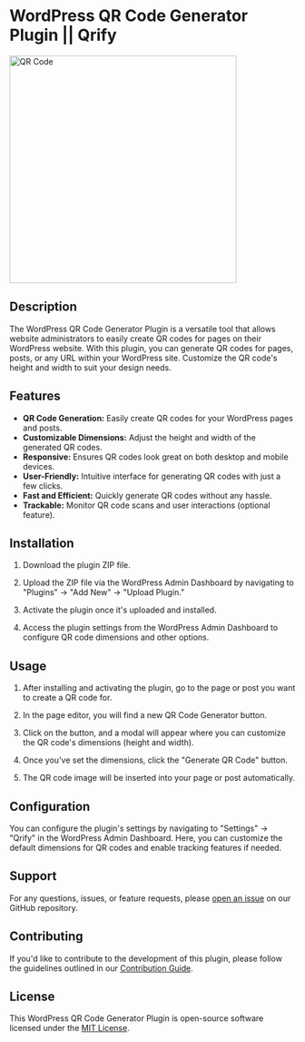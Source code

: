 
# WordPress QR Code Generator Plugin || Qrify

<img src="https://upload.wikimedia.org/wikipedia/commons/thumb/d/d0/QR_code_for_mobile_English_Wikipedia.svg/1920px-QR_code_for_mobile_English_Wikipedia.svg.png" alt="QR Code" height="400" width="400">


## Description

The WordPress QR Code Generator Plugin is a versatile tool that allows website administrators to easily create QR codes for pages on their WordPress website. With this plugin, you can generate QR codes for pages, posts, or any URL within your WordPress site. Customize the QR code's height and width to suit your design needs.

## Features

- **QR Code Generation:** Easily create QR codes for your WordPress pages and posts.
- **Customizable Dimensions:** Adjust the height and width of the generated QR codes.
- **Responsive:** Ensures QR codes look great on both desktop and mobile devices.
- **User-Friendly:** Intuitive interface for generating QR codes with just a few clicks.
- **Fast and Efficient:** Quickly generate QR codes without any hassle.
- **Trackable:** Monitor QR code scans and user interactions (optional feature).

## Installation

1. Download the plugin ZIP file.

2. Upload the ZIP file via the WordPress Admin Dashboard by navigating to "Plugins" -> "Add New" -> "Upload Plugin."

3. Activate the plugin once it's uploaded and installed.

4. Access the plugin settings from the WordPress Admin Dashboard to configure QR code dimensions and other options.

## Usage

1. After installing and activating the plugin, go to the page or post you want to create a QR code for.

2. In the page editor, you will find a new QR Code Generator button.

3. Click on the button, and a modal will appear where you can customize the QR code's dimensions (height and width).

4. Once you've set the dimensions, click the "Generate QR Code" button.

5. The QR code image will be inserted into your page or post automatically.

## Configuration

You can configure the plugin's settings by navigating to "Settings" -> "Qrify" in the WordPress Admin Dashboard. Here, you can customize the default dimensions for QR codes and enable tracking features if needed.

## Support

For any questions, issues, or feature requests, please [open an issue](https://github.com/your-github-repo/issues) on our GitHub repository.

## Contributing

If you'd like to contribute to the development of this plugin, please follow the guidelines outlined in our [Contribution Guide](CONTRIBUTING.md).

## License

This WordPress QR Code Generator Plugin is open-source software licensed under the [MIT License](LICENSE).
